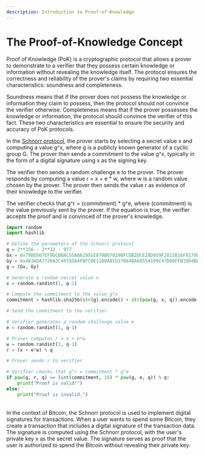 ```yaml
---
description: Introduction to Proof-of-Knowledge
---
```


# The Proof-of-Knowledge Concept

Proof of Knowledge (PoK) is a cryptographic protocol that allows a prover to demonstrate to a verifier that they possess certain knowledge or information without revealing the knowledge itself. The protocol ensures the correctness and reliability of the prover's claims by requiring two essential characteristics: soundness and completeness.

Soundness means that if the prover does not possess the knowledge or information they claim to possess, then the protocol should not convince the verifier otherwise. Completeness means that if the prover possesses the knowledge or information, the protocol should convince the verifier of this fact. These two characteristics are essential to ensure the security and accuracy of PoK protocols.

In the [Schnorr protocol](https://crypto.stanford.edu/cs355/19sp/lec5.pdf), the prover starts by selecting a secret value x and computing a value g^x, where g is a publicly known generator of a cyclic group G. The prover then sends a commitment to the value g^x, typically in the form of a digital signature using x as the signing key.

The verifier then sends a random challenge e to the prover. The prover responds by computing a value r = x + e \* w, where w is a random value chosen by the prover. The prover then sends the value r as evidence of their knowledge to the verifier.

The verifier checks that g^r = (commitment) \* g^e, where (commitment) is the value previously sent by the prover. If the equation is true, the verifier accepts the proof and is convinced of the prover's knowledge.

```python
import random
import hashlib

# Define the parameters of the Schnorr protocol
q = 2**256 - 2**32 - 977
Gx = 0x79BE667EF9DCBBAC55A06295CE870B07029BFCDB2DCE28D959F2815B16F81798
Gy = 0x483ADA7726A3C4655DA4FBFC0E1108A8FD17B448A68554199C47D08FFB10D4B8
g = (Gx, Gy)

# Generate a random secret value x
x = random.randint(1, q-1)

# Compute the commitment to the value g^x
commitment = hashlib.sha256(str(g).encode() + str(pow(g, x, q)).encode()).hexdigest()

# Send the commitment to the verifier

# Verifier generates a random challenge value e
e = random.randint(1, q-1)

# Prover computes r = x + e*w
w = random.randint(1, q-1)
r = (x + e*w) % q

# Prover sends r to verifier

# Verifier checks that g^r = commitment * g^e
if pow(g, r, q) == (int(commitment, 16) * pow(g, e, q)) % q:
    print("Proof is valid!")
else:
    print("Proof is invalid.")
```

\
In the context of Bitcoin, the Schnorr protocol is used to implement digital signatures for transactions. When a user wants to spend some Bitcoin, they create a transaction that includes a digital signature of the transaction data. The signature is computed using the Schnorr protocol, with the user's private key x as the secret value. The signature serves as proof that the user is authorized to spend the Bitcoin without revealing their private key.
